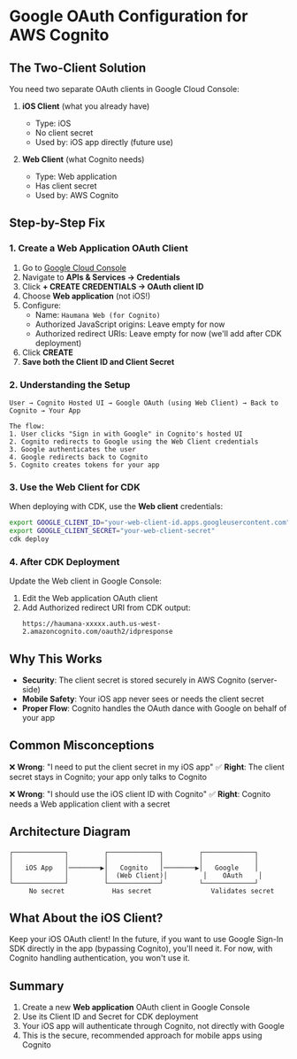 # Google OAuth Configuration for AWS Cognito

## The Two-Client Solution

You need two separate OAuth clients in Google Cloud Console:

1. **iOS Client** (what you already have)
   - Type: iOS
   - No client secret
   - Used by: iOS app directly (future use)

2. **Web Client** (what Cognito needs)
   - Type: Web application
   - Has client secret
   - Used by: AWS Cognito

## Step-by-Step Fix

### 1. Create a Web Application OAuth Client

1. Go to [Google Cloud Console](https://console.cloud.google.com/)
2. Navigate to **APIs & Services → Credentials**
3. Click **+ CREATE CREDENTIALS → OAuth client ID**
4. Choose **Web application** (not iOS!)
5. Configure:
   - Name: `Haumana Web (for Cognito)`
   - Authorized JavaScript origins: Leave empty for now
   - Authorized redirect URIs: Leave empty for now (we'll add after CDK deployment)
6. Click **CREATE**
7. **Save both the Client ID and Client Secret**

### 2. Understanding the Setup

```
User → Cognito Hosted UI → Google OAuth (using Web Client) → Back to Cognito → Your App

The flow:
1. User clicks "Sign in with Google" in Cognito's hosted UI
2. Cognito redirects to Google using the Web Client credentials
3. Google authenticates the user
4. Google redirects back to Cognito
5. Cognito creates tokens for your app
```

### 3. Use the Web Client for CDK

When deploying with CDK, use the **Web client** credentials:

```bash
export GOOGLE_CLIENT_ID="your-web-client-id.apps.googleusercontent.com"
export GOOGLE_CLIENT_SECRET="your-web-client-secret"
cdk deploy
```

### 4. After CDK Deployment

Update the Web client in Google Console:
1. Edit the Web application OAuth client
2. Add Authorized redirect URI from CDK output:
   ```
   https://haumana-xxxxx.auth.us-west-2.amazoncognito.com/oauth2/idpresponse
   ```

## Why This Works

- **Security**: The client secret is stored securely in AWS Cognito (server-side)
- **Mobile Safety**: Your iOS app never sees or needs the client secret
- **Proper Flow**: Cognito handles the OAuth dance with Google on behalf of your app

## Common Misconceptions

❌ **Wrong**: "I need to put the client secret in my iOS app"
✅ **Right**: The client secret stays in Cognito; your app only talks to Cognito

❌ **Wrong**: "I should use the iOS client ID with Cognito"
✅ **Right**: Cognito needs a Web application client with a secret

## Architecture Diagram

```
┌─────────────┐         ┌─────────────┐         ┌─────────────┐
│             │         │             │         │             │
│   iOS App   │────────▶│   Cognito   │────────▶│   Google    │
│             │         │  (Web Client)│         │    OAuth    │
└─────────────┘         └─────────────┘         └─────────────┘
     No secret            Has secret               Validates secret
```

## What About the iOS Client?

Keep your iOS OAuth client! In the future, if you want to use Google Sign-In SDK directly in the app (bypassing Cognito), you'll need it. For now, with Cognito handling authentication, you won't use it.

## Summary

1. Create a new **Web application** OAuth client in Google Console
2. Use its Client ID and Secret for CDK deployment
3. Your iOS app will authenticate through Cognito, not directly with Google
4. This is the secure, recommended approach for mobile apps using Cognito